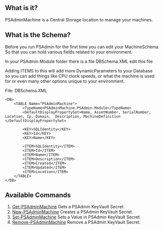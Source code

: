 ## What is it?
PSAdminMachine is a Central Storage location to manage your machines.

## What is the Schema?
Before you run PSAdmin for the first time you can edit your MachineSchema So that you can hold various fields related to your environment.

In your PSAdmin Module folder there is a file DBSchema.XML edit this file

Adding ITEMS to this will add more DynamicParameters to your Database so you can add things like CPU clock speeds, or what the machine is used for or even many other options unique to your environment.

File: DBSchema.XML
```
<DB>
    <TABLE Name="PSAdminMachine">
        <TypeName>PSAdminMachine.PSAdmin.Module</TypeName>
        <DefaultDisplayPropertySet>Name, AssetNumber, SerialNumber, Location, Ip, Domain,  Description, MachineDefinition </DefaultDisplayPropertySet>
        
        <KEY>SQLIdentity</KEY>
        <KEY>Id</KEY>
        <KEY>Name</KEY>

        <ITEM>SQLIdentity</ITEM>
        <ITEM>Id</ITEM>
        <ITEM>Name</ITEM>
        <ITEM>Description</ITEM>
        <ITEM>Created</ITEM>
        <ITEM>Updated</ITEM>
        <ITEM>Location</ITEM>
    </TABLE>
</DB>
```

## Available Commands

1. [Get-PSAdminMachine][GetCommand] Gets a PSAdmin KeyVault Secret.
2. [New-PSAdminMachine][NewCommand] Creates a PSAdmin KeyVault Secret.
3. [Set-PSAdminMachine][SetCommand] Sets a Value in PSAdmin KeyVault Secret.
4. [Remove-PSAdminMachine][RemoveCommand] Remove a PSAdmin KeyVault Secret.

[GetCommand]: https://github.com/romero126/PSAdmin/blob/master/Docs/Commands/PSAdminMachine/Get-PSAdminMachine.md
[NewCommand]: https://github.com/romero126/PSAdmin/blob/master/Docs/Commands/PSAdminMachine/New-PSAdminMachine.md
[SetCommand]: https://github.com/romero126/PSAdmin/blob/master/Docs/Commands/PSAdminMachine/Set-PSAdminMachine.md
[RemoveCommand]: https://github.com/romero126/PSAdmin/blob/master/Docs/Commands/PSAdminMachine/Remove-PSAdminMachine.md